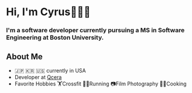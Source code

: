 # Hi, I'm Cyrus👋👨‍💻 
### I'm a software developer currently pursuing a MS in Software Engineering at Boston University.

## About Me
- 🇯🇵 🇰🇷 🇺🇸 currently in USA
- Developer at [Qcera](https://leavesource.com/)
- Favorite Hobbies 🏋️‍Crossfit 🏃‍♂️Running 📷Film Photography 👨‍🍳Cooking
